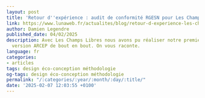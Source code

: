 ```yaml
---
layout: post
title: 'Retour d''expérience : audit de conformité RGESN pour Les Champs Libres'
link: https://www.lunaweb.fr/actualites/blog/retour-d-experience-les-champs-libres-et-le-rgesn
author: Damien Legendre
published_date: 04/02/2025
description: Avec Les Champs Libres nous avons pu réaliser notre premier audit RGESN
  version ARCEP de bout en bout. On vous raconte.
language: fr
categories:
- articles
tags: design éco-conception méthodologie
og-tags: design éco-conception méthodologie
permalink: "/:categories/:year/:month/:day/:title/"
date: '2025-02-07 12:03:55 +0100'
---
```

